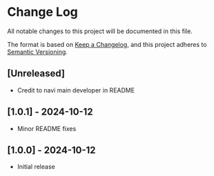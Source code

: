 # Change Log

All notable changes to this project will be documented in this file.

The format is based on [Keep a Changelog](https://keepachangelog.com/en/1.1.0/),
and this project adheres to [Semantic Versioning](https://semver.org/spec/v2.0.0.html).

## [Unreleased]

- Credit to navi main developer in README

## [1.0.1] - 2024-10-12

- Minor README fixes

## [1.0.0] - 2024-10-12

- Initial release
